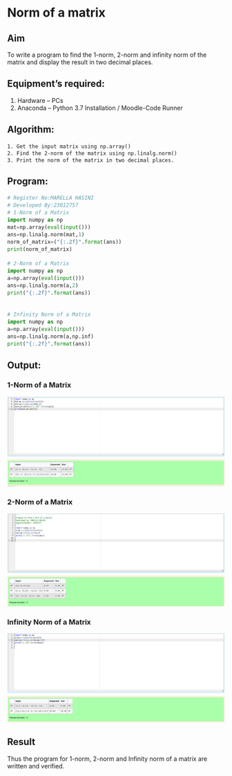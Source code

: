 # Norm of a matrix
## Aim
To write a program to find the 1-norm, 2-norm and infinity norm of the matrix and display the result in two decimal places.
## Equipment’s required:
1.	Hardware – PCs
2.	Anaconda – Python 3.7 Installation / Moodle-Code Runner
## Algorithm:
	1. Get the input matrix using np.array()   
    2. Find the 2-norm of the matrix using np.linalg.norm()
	3. Print the norm of the matrix in two decimal places.
## Program:
```Python
# Register No:MARELLA HASINI
# Developed By:23012757
# 1-Norm of a Matrix
import numpy as np
mat=np.array(eval(input()))
ans=np.linalg.norm(mat,1)
norm_of_matrix=("{:.2f}".format(ans))
print(norm_of_matrix)

# 2-Norm of a Matrix
import numpy as np
a=np.array(eval(input()))
ans=np.linalg.norm(a,2)
print("{:.2f}".format(ans))


# Infinity Norm of a Matrix
import numpy as np
a=np.array(eval(input()))
ans=np.linalg.norm(a,np.inf)
print("{:.2f}".format(ans))

```
## Output:
### 1-Norm of a Matrix
![OUTPUT](Norm-of-matrix.png)

### 2-Norm of a Matrix
![OUTPUT](2-Norm-of-matrix.png)

### Infinity Norm of a Matrix
![OUTPUT](<infinity of matrix.png>)

## Result
Thus the program for 1-norm, 2-norm and Infinity norm of a matrix are written and verified.

